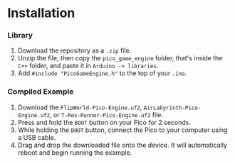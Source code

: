 # Installation

### Library
1. Download the repository as a `.zip` file.
2. Unzip the file, then copy the `pico_game_engine` folder, that's inside the `C++` folder, and paste it in `Arduino -> libraries`.
3. Add `#include "PicoGameEngine.h"` to the top of your `.ino`.

### Compiled Example
1. Download the `FlipWorld-Pico-Engine.uf2`, `AirLabyrinth-Pico-Engine.uf2`, or `T-Rex-Runner-Pico-Engine.uf2` file.
2. Press and hold the `BOOT` button on your Pico for 2 seconds.
3. While holding the `BOOT` button, connect the Pico to your computer using a USB cable.
4. Drag and drop the downloaded file onto the device. It will automatically reboot and begin running the example.